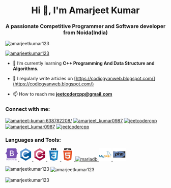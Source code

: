 <h1 align="center">Hi 👋, I'm Amarjeet Kumar</h1>
<h3 align="center">A passionate Competitive Programmer and Software developer from Noida(India)</h3>

<p align="left"> <img src="https://komarev.com/ghpvc/?username=amarjeetkumar123&label=Profile%20views&color=0e75b6&style=flat" alt="amarjeetkumar123" /> </p>

<p align="left"> <a href="https://github.com/ryo-ma/github-profile-trophy"><img src="https://github-profile-trophy.vercel.app/?username=amarjeetkumar123" alt="amarjeetkumar123" /></a> </p>

- 🌱 I’m currently learning **C++ Programming And Data Structure and Algorithms.**

- 📝 I regularly write articles on [https://codicgyanweb.blogspot.com/](https://codicgyanweb.blogspot.com/)

- 📫 How to reach me **jeetcodercpp@gmail.com**

<h3 align="left">Connect with me:</h3>
<p align="left">
<a href="https://linkedin.com/in/amarjeet-kumar-638782208/" target="blank"><img align="center" src="https://raw.githubusercontent.com/rahuldkjain/github-profile-readme-generator/master/src/images/icons/Social/linked-in-alt.svg" alt="amarjeet-kumar-638782208/" height="30" width="40" /></a>
<a href="https://instagram.com/amarjeet_kumar0987" target="blank"><img align="center" src="https://raw.githubusercontent.com/rahuldkjain/github-profile-readme-generator/master/src/images/icons/Social/instagram.svg" alt="amarjeet_kumar0987" height="30" width="40" /></a>
<a href="https://www.hackerrank.com/jeetcodercpp" target="blank"><img align="center" src="https://raw.githubusercontent.com/rahuldkjain/github-profile-readme-generator/master/src/images/icons/Social/hackerrank.svg" alt="jeetcodercpp" height="30" width="40" /></a>
<a href="https://www.leetcode.com/amarjeet_kumar0987" target="blank"><img align="center" src="https://raw.githubusercontent.com/rahuldkjain/github-profile-readme-generator/master/src/images/icons/Social/leet-code.svg" alt="amarjeet_kumar0987" height="30" width="40" /></a>
<a href="https://auth.geeksforgeeks.org/user/jeetcodercpp" target="blank"><img align="center" src="https://raw.githubusercontent.com/rahuldkjain/github-profile-readme-generator/master/src/images/icons/Social/geeks-for-geeks.svg" alt="jeetcodercpp" height="30" width="40" /></a>
</p>

<h3 align="left">Languages and Tools:</h3>
<p align="left"> <a href="https://getbootstrap.com" target="_blank" rel="noreferrer"> <img src="https://raw.githubusercontent.com/devicons/devicon/master/icons/bootstrap/bootstrap-plain-wordmark.svg" alt="bootstrap" width="40" height="40"/> </a> <a href="https://www.cprogramming.com/" target="_blank" rel="noreferrer"> <img src="https://raw.githubusercontent.com/devicons/devicon/master/icons/c/c-original.svg" alt="c" width="40" height="40"/> </a> <a href="https://www.w3schools.com/cpp/" target="_blank" rel="noreferrer"> <img src="https://raw.githubusercontent.com/devicons/devicon/master/icons/cplusplus/cplusplus-original.svg" alt="cplusplus" width="40" height="40"/> </a> <a href="https://www.w3schools.com/css/" target="_blank" rel="noreferrer"> <img src="https://raw.githubusercontent.com/devicons/devicon/master/icons/css3/css3-original-wordmark.svg" alt="css3" width="40" height="40"/> </a> <a href="https://www.w3.org/html/" target="_blank" rel="noreferrer"> <img src="https://raw.githubusercontent.com/devicons/devicon/master/icons/html5/html5-original-wordmark.svg" alt="html5" width="40" height="40"/> </a> <a href="https://mariadb.org/" target="_blank" rel="noreferrer"> <img src="https://www.vectorlogo.zone/logos/mariadb/mariadb-icon.svg" alt="mariadb" width="40" height="40"/> </a> <a href="https://www.mysql.com/" target="_blank" rel="noreferrer"> <img src="https://raw.githubusercontent.com/devicons/devicon/master/icons/mysql/mysql-original-wordmark.svg" alt="mysql" width="40" height="40"/> </a> <a href="https://www.php.net" target="_blank" rel="noreferrer"> <img src="https://raw.githubusercontent.com/devicons/devicon/master/icons/php/php-original.svg" alt="php" width="40" height="40"/> </a> </p>

<p><img align="left" src="https://github-readme-stats.vercel.app/api/top-langs?username=amarjeetkumar123&show_icons=true&locale=en&layout=compact" alt="amarjeetkumar123" /></p>

<p>&nbsp;<img align="center" src="https://github-readme-stats.vercel.app/api?username=amarjeetkumar123&show_icons=true&locale=en" alt="amarjeetkumar123" /></p>

<p><img align="center" src="https://github-readme-streak-stats.herokuapp.com/?user=amarjeetkumar123&" alt="amarjeetkumar123" /></p>

